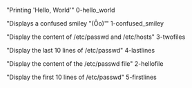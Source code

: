 "Printing 'Hello, World'"
0-hello_world

"Displays a confused smiley "(Ôo)'"
1-confused_smiley

"Display the content of /etc/passwd and /etc/hosts"
3-twofiles

"Display the last 10 lines of /etc/passwd"
4-lastlines

"Display the content of the /etc/passwd file"
2-hellofile

"Display the first 10 lines of /etc/passwd"
5-firstlines
